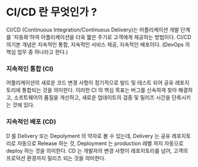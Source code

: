 # CI/CD 란 무엇인가 ?

CI/CD (Continuous Integration/Continuous Delivery)는 어플리케이션 개발 단계를 '자동화'하여 어플리케이션을 더욱 짧은 주기로 고객에게 제공하는 방법이다. CI/CD 의기본 개념은 지속적인 통합, 지속적인 서비스 제공, 지속적인 배포이다. (DevOps 의 핵심 업무 중 하나라고 한다.)

### 지속적인 통합 (CI)

어플리케이션의 새로운 코드 변경 사항이 정기적으로 빌드 및 테스트 되어 공유 레포지토리에 통합되는 것을 의미한다. 이러한 CI 의 핵심 목표는 버그를 신속하게 찾아 해결하고, 소프트웨어의 품질을 개선하고, 새로운 업데이트의 검증 및 릴리즈 시간을 단축시키는 것에 있다.

### 지속적인 배포 (CD)

D 를 Delivery 또는 Depolyment 의 약자로 볼 수 있는데, Delivery 는 공유 레포지토리로 자동으로 Release 하는 것, Deployment 는 production 레벨 까지 자동으로 deploy 하는 것을 의미한다. CD 는 개발자의 변경 사항이 레포지토리를 넘어, 고객의 프로덕션 환경까지 릴리즈 되는 것을 의미한다.
